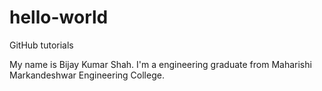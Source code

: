 # hello-world
GitHub tutorials

My name is Bijay Kumar Shah. I'm a engineering graduate from Maharishi Markandeshwar Engineering College.
